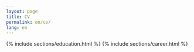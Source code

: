 ```yaml
---
layout: page
title: CV
permalink: en/cv/
lang: en
---
```


{% include sections/education.html %}
{% include sections/career.html %}